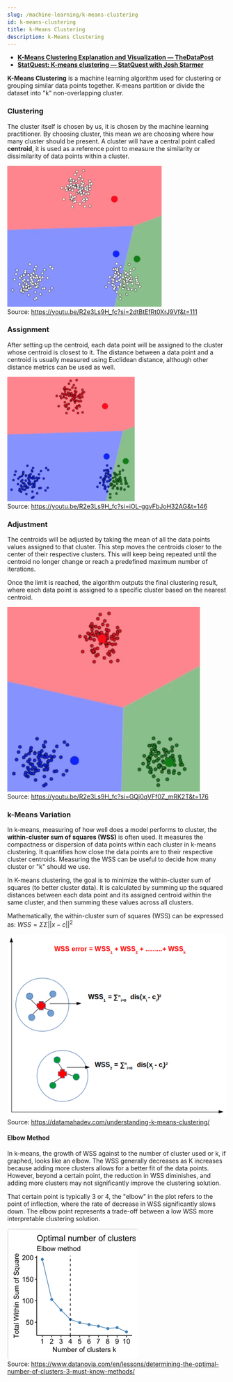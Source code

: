```yaml
---
slug: /machine-learning/k-means-clustering
id: k-means-clustering
title: k-Means Clustering
description: k-Means Clustering
---
```


- **[K-Means Clustering Explanation and Visualization — TheDataPost](https://youtu.be/R2e3Ls9H_fc?si=gtABjBC44c1HPyYa)**
- **[StatQuest: K-means clustering — StatQuest with Josh Starmer](https://youtu.be/4b5d3muPQmA?si=OSEZbZZh3OjiQEGq)**

**K-Means Clustering** is a machine learning algorithm used for clustering or grouping similar data points together. K-means partition or divide the dataset into "k" non-overlapping cluster.

### Clustering

The cluster itself is chosen by us, it is chosen by the machine learning practitioner. By choosing cluster, this mean we are choosing where how many cluster should be present. A cluster will have a central point called **centroid**, it is used as a reference point to measure the similarity or dissimilarity of data points within a cluster.

![Dividing into 3 cluster](./cluster.png)  
Source: https://youtu.be/R2e3Ls9H_fc?si=2dtBtEfRt0XrJ9Vf&t=111

### Assignment

After setting up the centroid, each data point will be assigned to the cluster whose centroid is closest to it. The distance between a data point and a centroid is usually measured using Euclidean distance, although other distance metrics can be used as well.

![First assignment result](./first-assignment.png)  
Source: https://youtu.be/R2e3Ls9H_fc?si=iOL-ggvFbJoH32AG&t=146

### Adjustment

The centroids will be adjusted by taking the mean of all the data points values assigned to that cluster. This step moves the centroids closer to the center of their respective clusters. This will keep being repeated until the centroid no longer change or reach a predefined maximum number of iterations.

Once the limit is reached, the algorithm outputs the final clustering result, where each data point is assigned to a specific cluster based on the nearest centroid.

![First adjustment result](./first-adjustment.png)  
Source: https://youtu.be/R2e3Ls9H_fc?si=GQj0qVFf0Z_mRK2T&t=176

### k-Means Variation

In k-means, measuring of how well does a model performs to cluster, the **within-cluster sum of squares (WSS)** is often used. It measures the compactness or dispersion of data points within each cluster in k-means clustering. It quantifies how close the data points are to their respective cluster centroids. Measuring the WSS can be useful to decide how many cluster or "k" should we use.

In K-means clustering, the goal is to minimize the within-cluster sum of squares (to better cluster data). It is calculated by summing up the squared distances between each data point and its assigned centroid within the same cluster, and then summing these values across all clusters.

Mathematically, the within-cluster sum of squares (WSS) can be expressed as: $WSS = \Sigma \Sigma ||x - c||^2$

![WSS example](./wss.png)  
Source: https://datamahadev.com/understanding-k-means-clustering/

#### Elbow Method

In k-means, the growth of WSS against to the number of cluster used or k, if graphed, looks like an elbow. The WSS generally decreases as K increases because adding more clusters allows for a better fit of the data points. However, beyond a certain point, the reduction in WSS diminishes, and adding more clusters may not significantly improve the clustering solution.

That certain point is typically 3 or 4, the "elbow" in the plot refers to the point of inflection, where the rate of decrease in WSS significantly slows down. The elbow point represents a trade-off between a low WSS more interpretable clustering solution.

![Elbow method](./elbow-method.png)  
Source: https://www.datanovia.com/en/lessons/determining-the-optimal-number-of-clusters-3-must-know-methods/
